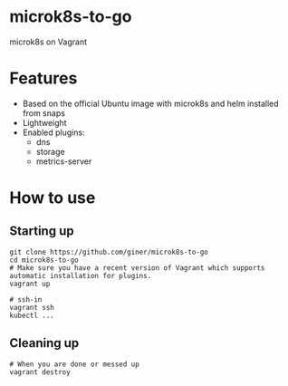 # microk8s-to-go
microk8s on Vagrant

# Features
- Based on the official Ubuntu image with microk8s and helm installed from snaps
- Lightweight
- Enabled plugins:
  - dns
  - storage
  - metrics-server

# How to use
## Starting up
```
git clone https://github.com/giner/microk8s-to-go
cd microk8s-to-go
# Make sure you have a recent version of Vagrant which supports automatic installation for plugins.
vagrant up

# ssh-in
vagrant ssh
kubectl ...
```

## Cleaning up
```
# When you are done or messed up
vagrant destroy
```
